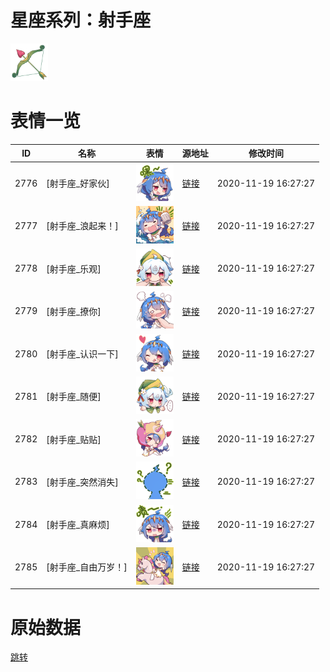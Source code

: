 # 星座系列：射手座

<img src="./cover.png" height="60" alt="cover" />

# 表情一览

|ID|名称|表情|源地址|修改时间|
|----|----|----|----|----|
|2776|[射手座_好家伙]|<img src="./pic/002776_%5B射手座_好家伙%5D.png" height="60" alt="好家伙"/>|[链接](http://i0.hdslb.com/bfs/emote/502ca4fb456486d9584d23959a9c381b4246422d.png)|2020-11-19 16:27:27|
|2777|[射手座_浪起来！]|<img src="./pic/002777_%5B射手座_浪起来！%5D.png" height="60" alt="浪起来！"/>|[链接](http://i0.hdslb.com/bfs/emote/6339c7ff60c31cdb42af96e94552c790a03401f6.png)|2020-11-19 16:27:27|
|2778|[射手座_乐观]|<img src="./pic/002778_%5B射手座_乐观%5D.png" height="60" alt="乐观"/>|[链接](http://i0.hdslb.com/bfs/emote/1c0a87af0351c1ec4b9bdc884795b467320e2b15.png)|2020-11-19 16:27:27|
|2779|[射手座_撩你]|<img src="./pic/002779_%5B射手座_撩你%5D.png" height="60" alt="撩你"/>|[链接](http://i0.hdslb.com/bfs/emote/b99cc10e1e9be92f25079adc861cf9ba27b01852.png)|2020-11-19 16:27:27|
|2780|[射手座_认识一下]|<img src="./pic/002780_%5B射手座_认识一下%5D.png" height="60" alt="认识一下"/>|[链接](http://i0.hdslb.com/bfs/emote/b63cc2582b42d4ae77c8316f4cb8473882582983.png)|2020-11-19 16:27:27|
|2781|[射手座_随便]|<img src="./pic/002781_%5B射手座_随便%5D.png" height="60" alt="随便"/>|[链接](http://i0.hdslb.com/bfs/emote/5a77ddb68e4b6551b1a22fb2d5b02be7f757f38c.png)|2020-11-19 16:27:27|
|2782|[射手座_贴贴]|<img src="./pic/002782_%5B射手座_贴贴%5D.png" height="60" alt="贴贴"/>|[链接](http://i0.hdslb.com/bfs/emote/1cd18280f2e54d7383178795e90ffc3b929c5ea1.png)|2020-11-19 16:27:27|
|2783|[射手座_突然消失]|<img src="./pic/002783_%5B射手座_突然消失%5D.png" height="60" alt="突然消失"/>|[链接](http://i0.hdslb.com/bfs/emote/af955884bb59435feca2888526bb1bd0b308ad38.png)|2020-11-19 16:27:27|
|2784|[射手座_真麻烦]|<img src="./pic/002784_%5B射手座_真麻烦%5D.png" height="60" alt="真麻烦"/>|[链接](http://i0.hdslb.com/bfs/emote/a5752f6e0d1c4967c9634e87ff12fcea1f33f558.png)|2020-11-19 16:27:27|
|2785|[射手座_自由万岁！]|<img src="./pic/002785_%5B射手座_自由万岁！%5D.png" height="60" alt="自由万岁！"/>|[链接](http://i0.hdslb.com/bfs/emote/f04543bb7fd70351d152dfde8a9fd39d69c047bf.png)|2020-11-19 16:27:27|

# 原始数据

[跳转](./raw.json)

